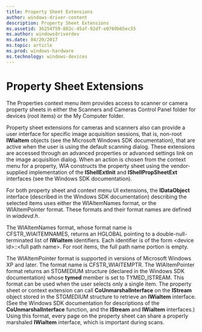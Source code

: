 ```yaml
---
title: Property Sheet Extensions
author: windows-driver-content
description: Property Sheet Extensions
ms.assetid: 36254759-882c-45af-92df-e0769b65ec55
ms.author: windowsdriverdev
ms.date: 04/20/2017
ms.topic: article
ms.prod: windows-hardware
ms.technology: windows-devices
---
```


# Property Sheet Extensions





The Properties context menu item provides access to scanner or camera property sheets in either the Scanners and Cameras Control Panel folder for devices (root items) or the My Computer folder.

Property sheet extensions for cameras and scanners also can provide a user interface for specific image acquisition sessions, that is, non-root **IWiaItem** objects (see the Microsoft Windows SDK documentation), that are active when the user is using the default scanning dialog. These extensions are accessed through an advanced properties or advanced settings link on the image acquisition dialog. When an action is chosen from the context menu for a property, WIA constructs the property sheet using the vendor-supplied implementation of the **IShellExtInit** and **IShellPropSheetExt** interfaces (see the Windows SDK documentation).

For both property sheet and context menu UI extensions, the **IDataObject** interface (described in the Windows SDK documentation) describing the selected items uses either the WIAItemNames format, or the WIAItemPointer format. These formats and their format names are defined in *wiadevd.h*.

The WIAItemNames format, whose format name is CFSTR\_WIAITEMNAMES, returns an HGLOBAL pointing to a double-null-terminated list of **IWiaItem** identifiers. Each identifier is of the form &lt;device id&gt;::&lt;full path name&gt;. For root items, the full path name portion is empty.

The WIAItemPointer format is supported in versions of Microsoft Windows XP and later. The format name is CFSTR\_WIAITEMPTR. The WIAItemPointer format returns an STGMEDIUM structure (declared in the Windows SDK documentation) whose **tymed** member is set to TYMED\_ISTREAM. This format can be used when the user selects only a single item. The property sheet or context extension can call **CoUnmarshalInterface** on the **IStream** object stored in the STGMEDIUM structure to retrieve an **IWiaItem** interface. (See the Windows SDK documentation for descriptions of the **CoUnmarshalInterface** function, and the **IStream** and **IWiaItem** interfaces.) Using this format, every page on the property sheet can share a properly marshaled **IWiaItem** interface, which is important during scans.

 

 




